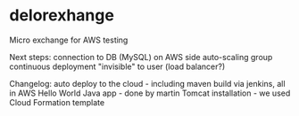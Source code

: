 # delorexhange
Micro exchange for AWS testing

Next steps:
connection to DB (MySQL) on AWS side
auto-scaling group
continuous deployment "invisible" to user (load balancer?)

Changelog:
auto deploy to the cloud - including maven build via jenkins, all in AWS
Hello World Java app - done by martin
Tomcat installation - we used Cloud Formation template
